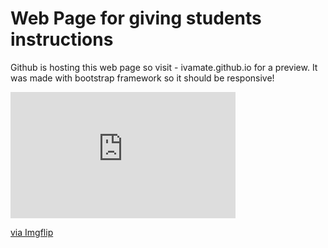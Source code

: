 # Web Page for giving students instructions
Github is hosting this web page so visit - ivamate.github.io for a preview.
It was made with bootstrap framework so it should be responsive!

<div style="width:360px;max-width:100%;"><div style="height:0;padding-bottom:56.11%;position:relative;"><iframe width="360" height="202" style="position:absolute;top:0;left:0;width:100%;height:100%;" frameBorder="0" src="https://imgflip.com/embed/4xb6af"></iframe></div><p><a href="https://imgflip.com/gif/4xb6af">via Imgflip</a></p></div>
